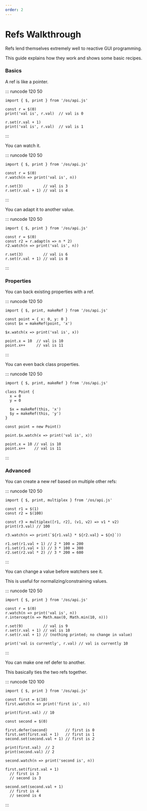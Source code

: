 ```yaml
---
order: 2
---
```


# Refs Walkthrough

Refs lend themselves extremely well to reactive GUI programming.

This guide explains how they work and shows some basic recipes.

### Basics

A ref is like a pointer.

::: runcode 120 50
```tsx
import { $, print } from '/os/api.js'

const r = $(0)
print('val is', r.val)  // val is 0

r.set(r.val + 1)
print('val is', r.val)  // val is 1
```
:::

You can watch it.

::: runcode 120 50
```tsx
import { $, print } from '/os/api.js'

const r = $(0)
r.watch(n => print('val is', n))

r.set(3)         // val is 3
r.set(r.val + 1) // val is 4
```
:::

You can adapt it to another value.

::: runcode 120 50
```tsx
import { $, print } from '/os/api.js'

const r = $(0)
const r2 = r.adapt(n => n * 2)
r2.watch(n => print('val is', n))

r.set(3)         // val is 6
r.set(r.val + 1) // val is 8
```
:::

### Properties

You can back existing properties with a ref.

::: runcode 120 50
```tsx
import { $, print, makeRef } from '/os/api.js'

const point = { x: 0, y: 0 }
const $x = makeRef(point, 'x')

$x.watch(x => print('val is', x))

point.x = 10  // val is 10
point.x++     // val is 11
```
:::

You can even back class properties.

::: runcode 120 50
```tsx
import { $, print, makeRef } from '/os/api.js'

class Point {
  x = 0
  y = 0

  $x = makeRef(this, 'x')
  $y = makeRef(this, 'y')
}

const point = new Point()

point.$x.watch(x => print('val is', x))

point.x = 10 // val is 10
point.x++    // val is 11
```
:::

### Advanced

You can create a new ref based on multiple other refs:

::: runcode 120 50
```tsx
import { $, print, multiplex } from '/os/api.js'

const r1 = $(1)
const r2 = $(100)

const r3 = multiplex([r1, r2], (v1, v2) => v1 * v2)
print(r3.val) // 100

r3.watch(n => print(`${r1.val} * ${r2.val} = ${n}`))

r1.set(r1.val + 1) // 2 * 100 = 200
r1.set(r1.val + 1) // 3 * 100 = 300
r2.set(r2.val * 2) // 3 * 200 = 600
```
:::

You can change a value before watchers see it.

This is useful for normalizing/constraining values.

::: runcode 120 50
```tsx
import { $, print } from '/os/api.js'

const r = $(0)
r.watch(n => print('val is', n))
r.intercept(n => Math.max(0, Math.min(10, n)))

r.set(9)         // val is 9
r.set(r.val + 1) // val is 10
r.set(r.val + 1) // (nothing printed; no change in value)

print('val is currently', r.val) // val is currently 10
```
:::

You can make one ref defer to another.

This basically ties the two refs together.

::: runcode 120 100
```tsx
import { $, print } from '/os/api.js'

const first = $(10)
first.watch(n => print('first is', n))

print(first.val) // 10

const second = $(0)

first.defer(second)        // first is 0
first.set(first.val + 1)   // first is 1
second.set(second.val + 1) // first is 2

print(first.val)  // 2
print(second.val) // 2

second.watch(n => print('second is', n))

first.set(first.val + 1)
  // first is 3
  // second is 3

second.set(second.val + 1)
  // first is 4
  // second is 4
```
:::
